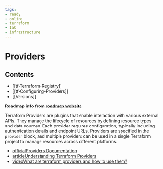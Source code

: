 ```yaml
---
tags:
- ready
- online
- terraform
- IaC
- infrastructure
---
```


# Providers

## Contents

- [[tf-Terraform-Registry]]
- [[tf-Configuring-Providers]]
- [[Versions]]

__Roadmap info from [roadmap website](https://roadmap.sh/terraform/providers@qhO7CY-1_vuh2BVJYQCzh)__

Terraform Providers are plugins that enable interaction with various external APIs. They manage the lifecycle of resources by defining resource types and data sources. Each provider requires configuration, typically including authentication details and endpoint URLs. Providers are specified in the `provider` block, and multiple providers can be used in a single Terraform project to manage resources across different platforms.

- [officialProviders Documentation](https://developer.hashicorp.com/terraform/language/providers#providers)
- [articleUnderstanding Terraform Providers](https://docs.aws.amazon.com/prescriptive-guidance/latest/getting-started-terraform/providers.html)
- [videoWhat are terraform providers and how to use them?](https://www.youtube.com/watch?v=Kd7ddHBR2ec)
